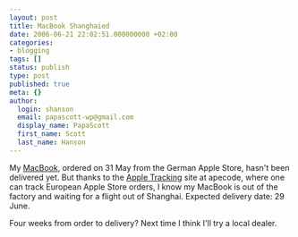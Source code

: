 ```yaml
---
layout: post
title: MacBook Shanghaied
date: 2006-06-21 22:02:51.000000000 +02:00
categories:
- blogging
tags: []
status: publish
type: post
published: true
meta: {}
author:
  login: shanson
  email: papascott-wp@gmail.com
  display_name: PapaScott
  first_name: Scott
  last_name: Hanson
---
```

<p>My <a href="/archives/2006/06/02/mb-13183-cto-white/" title="PapaScott &raquo; Blog Archive &raquo; MB 13/1.83 CTO WHITE">MacBook</a>, ordered on 31 May from the German Apple Store, hasn't been delivered yet. But thanks to the <a href="http://www.apecode.com/appletrack/">Apple Tracking</a> site at apecode, where one can track European Apple Store orders, I know my MacBook is out of the factory and waiting for a flight out of Shanghai. Expected delivery date: 29 June.</p>
<p>Four weeks from order to delivery? Next time I think I'll try a local dealer.</p>
